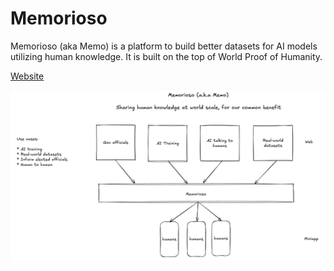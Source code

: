 # Memorioso

Memorioso (aka Memo) is a platform to build better datasets for AI models utilizing human knowledge. It is built on the top of World Proof of Humanity.

[Website](https://memorioso.xyz)

![Overview](/docs/memorioso_overview.png)
